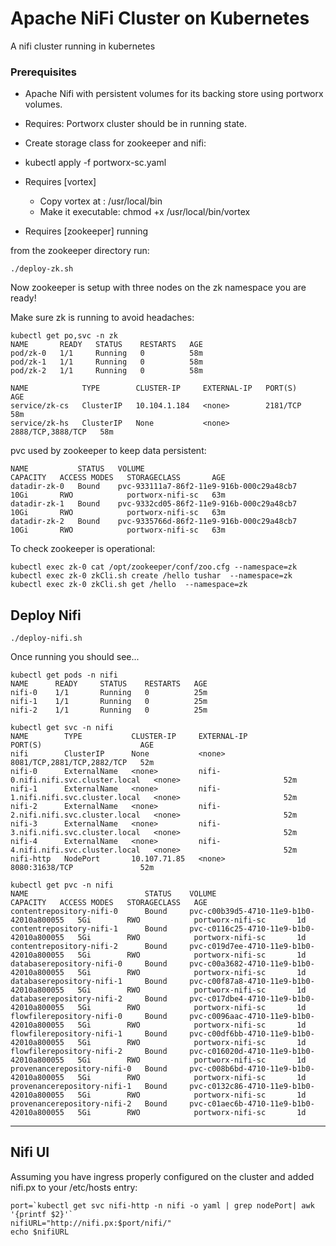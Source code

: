 # Apache NiFi Cluster on Kubernetes

A nifi cluster running in kubernetes

### Prerequisites

- Apache Nifi with persistent volumes for its backing store using portworx volumes.

- Requires: Portworx cluster should be in running state.

- Create storage class for zookeeper and nifi:

-  kubectl apply -f portworx-sc.yaml

- Requires [vortex]
  - Copy vortex at : /usr/local/bin
  - Make it executable: chmod +x /usr/local/bin/vortex

- Requires [zookeeper] running

from the zookeeper directory run:
```
./deploy-zk.sh
```

Now zookeeper is setup with three nodes on the zk namespace you are ready!

Make sure zk is running to avoid headaches:

```
kubectl get po,svc -n zk
NAME       READY   STATUS    RESTARTS   AGE
pod/zk-0   1/1     Running   0          58m
pod/zk-1   1/1     Running   0          58m
pod/zk-2   1/1     Running   0          58m

NAME            TYPE        CLUSTER-IP     EXTERNAL-IP   PORT(S)             AGE
service/zk-cs   ClusterIP   10.104.1.184   <none>        2181/TCP            58m
service/zk-hs   ClusterIP   None           <none>        2888/TCP,3888/TCP   58m
```

pvc used by zookeeper to keep data persistent:
```
NAME           STATUS   VOLUME                                     CAPACITY   ACCESS MODES   STORAGECLASS       AGE
datadir-zk-0   Bound    pvc-933111a7-86f2-11e9-916b-000c29a48cb7   10Gi       RWO            portworx-nifi-sc   63m
datadir-zk-1   Bound    pvc-9332cd05-86f2-11e9-916b-000c29a48cb7   10Gi       RWO            portworx-nifi-sc   63m
datadir-zk-2   Bound    pvc-9335766d-86f2-11e9-916b-000c29a48cb7   10Gi       RWO            portworx-nifi-sc   63m
```

To check zookeeper is operational:
```
kubectl exec zk-0 cat /opt/zookeeper/conf/zoo.cfg --namespace=zk
kubectl exec zk-0 zkCli.sh create /hello tushar  --namespace=zk
kubectl exec zk-0 zkCli.sh get /hello  --namespace=zk
```

## Deploy Nifi

```
./deploy-nifi.sh
```

Once running you should see...
```
kubectl get pods -n nifi 
NAME      READY     STATUS    RESTARTS   AGE
nifi-0    1/1       Running   0          25m
nifi-1    1/1       Running   0          25m
nifi-2    1/1       Running   0          25m

kubectl get svc -n nifi                
NAME        TYPE           CLUSTER-IP     EXTERNAL-IP                          PORT(S)                      AGE
nifi        ClusterIP      None           <none>                               8081/TCP,2881/TCP,2882/TCP   52m
nifi-0      ExternalName   <none>         nifi-0.nifi.nifi.svc.cluster.local   <none>                       52m
nifi-1      ExternalName   <none>         nifi-1.nifi.nifi.svc.cluster.local   <none>                       52m
nifi-2      ExternalName   <none>         nifi-2.nifi.nifi.svc.cluster.local   <none>                       52m
nifi-3      ExternalName   <none>         nifi-3.nifi.nifi.svc.cluster.local   <none>                       52m
nifi-4      ExternalName   <none>         nifi-4.nifi.nifi.svc.cluster.local   <none>                       52m
nifi-http   NodePort       10.107.71.85   <none>                               8080:31638/TCP               52m

kubectl get pvc -n nifi
NAME                          STATUS    VOLUME                                     CAPACITY   ACCESS MODES   STORAGECLASS   AGE
contentrepository-nifi-0      Bound     pvc-c00b39d5-4710-11e9-b1b0-42010a800055   5Gi        RWO            portworx-nifi-sc       1d
contentrepository-nifi-1      Bound     pvc-c0116c25-4710-11e9-b1b0-42010a800055   5Gi        RWO            portworx-nifi-sc       1d
contentrepository-nifi-2      Bound     pvc-c019d7ee-4710-11e9-b1b0-42010a800055   5Gi        RWO            portworx-nifi-sc       1d
databaserepository-nifi-0     Bound     pvc-c00a3682-4710-11e9-b1b0-42010a800055   5Gi        RWO            portworx-nifi-sc       1d
databaserepository-nifi-1     Bound     pvc-c00f87a8-4710-11e9-b1b0-42010a800055   5Gi        RWO            portworx-nifi-sc       1d
databaserepository-nifi-2     Bound     pvc-c017dbe4-4710-11e9-b1b0-42010a800055   5Gi        RWO            portworx-nifi-sc       1d
flowfilerepository-nifi-0     Bound     pvc-c0096aac-4710-11e9-b1b0-42010a800055   5Gi        RWO            portworx-nifi-sc       1d
flowfilerepository-nifi-1     Bound     pvc-c00df6bb-4710-11e9-b1b0-42010a800055   5Gi        RWO            portworx-nifi-sc       1d
flowfilerepository-nifi-2     Bound     pvc-c016020d-4710-11e9-b1b0-42010a800055   5Gi        RWO            portworx-nifi-sc       1d
provenancerepository-nifi-0   Bound     pvc-c008b6bd-4710-11e9-b1b0-42010a800055   5Gi        RWO            portworx-nifi-sc       1d
provenancerepository-nifi-1   Bound     pvc-c0132c86-4710-11e9-b1b0-42010a800055   5Gi        RWO            portworx-nifi-sc       1d
provenancerepository-nifi-2   Bound     pvc-c01aec6b-4710-11e9-b1b0-42010a800055   5Gi        RWO            portworx-nifi-sc       1d
```

---

## Nifi UI
Assuming you have ingress properly configured on the cluster and added nifi.px to your /etc/hosts entry:
```
port=`kubectl get svc nifi-http -n nifi -o yaml | grep nodePort| awk '{printf $2}'`
nifiURL="http://nifi.px:$port/nifi/"
echo $nifiURL
```

